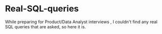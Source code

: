 # Real-SQL-queries
While preparing for Product/Data Analyst interviews , I couldn't find any real SQL queries that are asked, so here it is.
